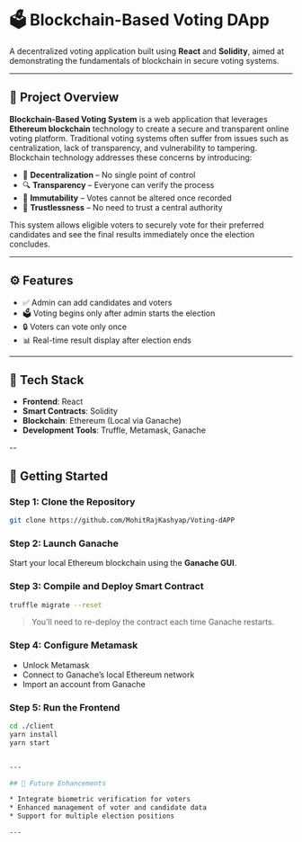 # 🗳️ Blockchain-Based Voting DApp

A decentralized voting application built using **React** and **Solidity**, aimed at demonstrating the fundamentals of blockchain in secure voting systems.

---

## 🧾 Project Overview

**Blockchain-Based Voting System** is a web application that leverages **Ethereum blockchain** technology to create a secure and transparent online voting platform. Traditional voting systems often suffer from issues such as centralization, lack of transparency, and vulnerability to tampering. Blockchain technology addresses these concerns by introducing:

* 🔄 **Decentralization** – No single point of control
* 🔍 **Transparency** – Everyone can verify the process
* 🔐 **Immutability** – Votes cannot be altered once recorded
* 🤝 **Trustlessness** – No need to trust a central authority

This system allows eligible voters to securely vote for their preferred candidates and see the final results immediately once the election concludes.

---

## ⚙️ Features

* ✅ Admin can add candidates and voters
* 🗳️ Voting begins only after admin starts the election
* 🔒 Voters can vote only once
* 📊 Real-time result display after election ends

---

## 🧪 Tech Stack

* **Frontend**: React
* **Smart Contracts**: Solidity
* **Blockchain**: Ethereum (Local via Ganache)
* **Development Tools**: Truffle, Metamask, Ganache

--

## 🚀 Getting Started

### Step 1: Clone the Repository

```bash
git clone https://github.com/MohitRajKashyap/Voting-dAPP
```

### Step 2: Launch Ganache

Start your local Ethereum blockchain using the **Ganache GUI**.

### Step 3: Compile and Deploy Smart Contract

```bash
truffle migrate --reset
```

> You’ll need to re-deploy the contract each time Ganache restarts.

### Step 4: Configure Metamask

* Unlock Metamask
* Connect to Ganache’s local Ethereum network
* Import an account from Ganache

### Step 5: Run the Frontend

```bash
cd ./client
yarn install
yarn start


---

## 🔮 Future Enhancements

* Integrate biometric verification for voters
* Enhanced management of voter and candidate data
* Support for multiple election positions

---

